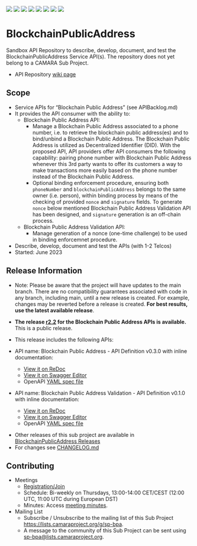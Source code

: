 <a href="https://github.com/camaraproject/BlockchainPublicAddresscommits/" title="Last Commit"><img src="https://img.shields.io/github/last-commit/camaraproject/BlockchainPublicAddress?style=plastic"></a>
<a href="https://github.com/camaraproject/BlockchainPublicAddress/issues" title="Open Issues"><img src="https://img.shields.io/github/issues/camaraproject/BlockchainPublicAddress?style=plastic"></a>
<a href="https://github.com/camaraproject/BlockchainPublicAddress/pulls" title="Open Pull Requests"><img src="https://img.shields.io/github/issues-pr/camaraproject/BlockchainPublicAddress?style=plastic"></a>
<a href="https://github.com/camaraproject/BlockchainPublicAddress/graphs/contributors" title="Contributors"><img src="https://img.shields.io/github/contributors/camaraproject/BlockchainPublicAddress?style=plastic"></a>
<a href="https://github.com/camaraproject/BlockchainPublicAddress" title="Repo Size"><img src="https://img.shields.io/github/repo-size/camaraproject/BlockchainPublicAddress?style=plastic"></a>
<a href="https://github.com/camaraproject/BlockchainPublicAddress/blob/main/LICENSE" title="License"><img src="https://img.shields.io/badge/License-Apache%202.0-green.svg?style=plastic"></a>
<a href="https://github.com/camaraproject/BlockchainPublicAddress/releases/latest" title="Latest Release"><img src="https://img.shields.io/github/release/camaraproject/BlockchainPublicAddress?style=plastic"></a>
<a href="https://github.com/camaraproject/Governance/blob/main/ProjectStructureAndRoles.md" title="Sandbox API Repository"><img src="https://img.shields.io/badge/Sandbox%20API%20Repository-yellow?style=plastic"></a>

# BlockchainPublicAddress

Sandbox API Repository to describe, develop, document, and test the BlockchainPublicAddress Service API(s). The repository does not yet belong to a CAMARA Sub Project.

* API Repository [wiki page](https://lf-camaraproject.atlassian.net/wiki/x/KDHe)

## Scope
* Service APIs for “Blockchain Public Address” (see APIBacklog.md)
* It provides the API consumer with the ability to:
  * Blockchain Public Address API:
    * Manage a Blockchain Public Address associated to a phone number, i.e. to retrieve the blockchain public address(es) and to bind/unbind a Blockchain Public Address. The Blockchain Public Address is utilized as Decentralized Identifier (DID). With the proposed API, API providers offer API consumers the following capability: pairing phone number with Blockchain Public Address whenever this 3rd party wants to offer its customers a way to make transactions more easily based on the phone number instead of the Blockchain Public Address.
    * Optional binding enforcement procedure, ensuring both `phoneNumber` and `blockchainPublicAddress` belongs to the same owner (i.e. person), within binding process by means of the checking of provided `nonce` and `signature` fields. To generate `nonce` below mentioned Blockchain Public Address Validation API has been designed, and `signature` generation is an off-chain process.
  * Blockchain Public Address Validation API:
    * Manage generation of a nonce (one-time challenge) to be used in binding enforcemnet procedure.
* Describe, develop, document and test the APIs (with 1-2 Telcos)  
* Started: June 2023

## Release Information
* Note: Please be aware that the project will have updates to the main branch. There are no compatibility guarantees associated with code in any branch, including main, until a new release is created. For example, changes may be reverted before a release is created. **For best results, use the latest available release**.

* **The release [r2.2](https://github.com/camaraproject/BlockchainPublicAddress/releases/tag/r2.2) for the Blockchain Public Address APIs is available.**
<br>This is a public release.

* This release includes the following APIs:
- API name: Blockchain Public Address - API Definition v0.3.0 with inline documentation:
  - [View it on ReDoc](https://redocly.github.io/redoc/?url=https://raw.githubusercontent.com/camaraproject/BlockchainPublicAddress/r2.2/code/API_definitions/blockchain-public-address.yaml&nocors)
  - [View it on Swagger Editor](https://camaraproject.github.io/swagger-ui/?url=https://raw.githubusercontent.com/camaraproject/BlockchainPublicAddress/r2.2/code/API_definitions/blockchain-public-address.yaml)
  - OpenAPI [YAML spec file](https://github.com/camaraproject/BlockchainPublicAddress/blob/r2.2/code/API_definitions/blockchain-public-address.yaml)

- API name: Blockchain Public Address Validation - API Definition v0.1.0 with inline documentation:
  - [View it on ReDoc](https://redocly.github.io/redoc/?url=https://raw.githubusercontent.com/camaraproject/BlockchainPublicAddress/r2.2/code/API_definitions/blockchain-public-address-validation.yaml&nocors)
  - [View it on Swagger Editor](https://camaraproject.github.io/swagger-ui/?url=https://raw.githubusercontent.com/camaraproject/BlockchainPublicAddress/r2.2/code/API_definitions/blockchain-public-address-validation.yaml)
  - OpenAPI [YAML spec file](https://github.com/camaraproject/BlockchainPublicAddress/blob/r2.2/code/API_definitions/blockchain-public-address-validation.yaml)

* Other releases of this sub project are available in [BlockchainPublicAddress Releases](https://github.com/camaraproject/BlockchainPublicAddress/releases)
* For changes see [CHANGELOG.md](/CHANGELOG.md)

## Contributing
* Meetings
    * [Registration/Join](https://zoom-lfx.platform.linuxfoundation.org/meeting/99023344259?password=cb995600-56ee-48a2-ade1-607bb10487df)
    * Schedule: Bi-weekly on Thursdays, 13:00-14:00 CET/CEST (12:00 UTC, 11:00 UTC during European DST)
    * Minutes: Access [meeting minutes](https://lf-camaraproject.atlassian.net/wiki/x/thDe).
* Mailing List
    * Subscribe / Unsubscribe to the mailing list of this Sub Project <https://lists.camaraproject.org/g/sp-bpa>.
    * A message to the community of this Sub Project can be sent using <sp-bpa@lists.camaraproject.org>.
